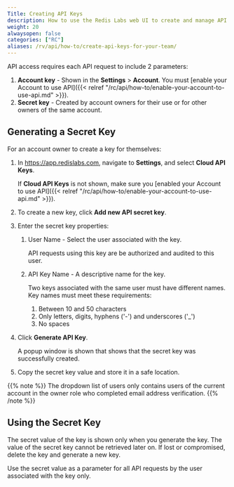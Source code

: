 ```yaml
---
Title: Creating API Keys
description: How to use the Redis Labs web UI to create and manage API Keys for your Account's team owners
weight: 20
alwaysopen: false
categories: ["RC"]
aliases: /rv/api/how-to/create-api-keys-for-your-team/
---
```

API access requires each API request to include 2 parameters:

1. **Account key** - Shown in the **Settings** > **Account**.
    You must [enable your Account to use API]({{< relref  "/rc/api/how-to/enable-your-account-to-use-api.md" >}}).
1. **Secret key** - Created by account owners for their use or for other owners of the same account.

## Generating a Secret Key

For an account owner to create a key for themselves:

1. In <https://app.redislabs.com>, navigate to **Settings**, and select **Cloud API Keys**.

    If **Cloud API Keys** is not shown, make sure you [enabled your Account to use API]({{< relref  "/rc/api/how-to/enable-your-account-to-use-api.md" >}}).
1. To create a new key, click **Add new API secret key**.
1. Enter the secret key properties:
    1. User Name - Select the user associated with the key.

        API requests using this key are be authorized and audited to this user.
    1. API Key Name - A descriptive name for the key.

        Two keys associated with the same user must have different names. Key names must meet these requirements:
        1. Between 10 and 50 characters
        1. Only letters, digits, hyphens ('-') and underscores ('_')
        1. No spaces
1. Click **Generate API Key**.

    A popup window is shown that shows that the secret key was successfully created.
1. Copy the secret key value and store it in a safe location.

{{% note %}}
The dropdown list of users only contains users of the current account in the owner role who completed email address verification.
{{% /note %}}

## Using the Secret Key

The secret value of the key is shown only when you generate the key.
The value of the secret key cannot be retrieved later on.
If lost or compromised, delete the key and generate a new key.

Use the secret value as a parameter for all API requests by the user associated with the key only.
